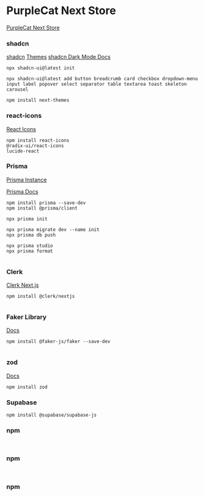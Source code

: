# PurpleCat Next Store

[PurpleCat Next Store](https://purplecat-next-store.vercel.app)

### shadcn

[shadcn](https://ui.shadcn.com/)
[Themes](https://ui.shadcn.com/themes)
[shadcn Dark Mode Docs](https://ui.shadcn.com/docs/dark-mode/next)

```
npx shadcn-ui@latest init

npx shadcn-ui@latest add button breadcrumb card checkbox dropdown-menu input label popover select separator table textarea toast skeleton carousel

npm install next-themes

```

### react-icons

[React Icons](https://react-icons.github.io/react-icons/)

```
npm install react-icons
@radix-ui/react-icons
lucide-react

```

### Prisma

[Prisma Instance](https://www.prisma.io/docs/guides/other/troubleshooting-orm/help-articles/nextjs-prisma-client-dev-practices#solution)

[Prisma Docs](https://www.prisma.io/docs/concepts/components/prisma-client/crud)

```
npm install prisma --save-dev
npm install @prisma/client

npx prisma init

npx prisma migrate dev --name init
npx prisma db push

npx prisma studio
npx prisma format


```

### Clerk

[Clerk Next.js](https://clerk.com/docs/quickstarts/nextjs)

```
npm install @clerk/nextjs


```

### Faker Library

[Docs](https://fakerjs.dev/guide/)

```
npm install @faker-js/faker --save-dev


```

### zod

[Docs](https://zod.dev/?id=basic-usage)

```
npm install zod

```

### Supabase

```
npm install @supabase/supabase-js

```

### npm

```


```

### npm

```


```

### npm

```


```
